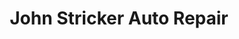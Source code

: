 ---
title: "John Stricker Auto Repair"
url: /maplewood/john-stricker-auto-repair/
shop: Autowerkstatt
---